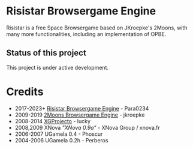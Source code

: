 # Risistar Browsergame Engine

Risistar is a free Space Browsergame based on JKroepke's 2Moons, with many more functionalities, including an implementation of OPBE.

## Status of this project

This project is under active development.

# Credits

* 2017-2023+ [Risistar Browsergame Engine](https://github.com/Para0234/Risistar/) - Para0234
* 2009-2019 [2Moons Browsergame Engine](https://github.com/jkroepke/2Moons) - jkroepke
* 2008-2014 [XGProjecto](https://github.com/XG-Project/XG-Project-v2) - lucky
* 2008,2009 XNova *"XNova 0.9a"* - XNova Group / xnova.fr
* 2006-2007 UGamela 0.4 - Phoscur
* 2004-2006 UGamela 0.2h - Perberos